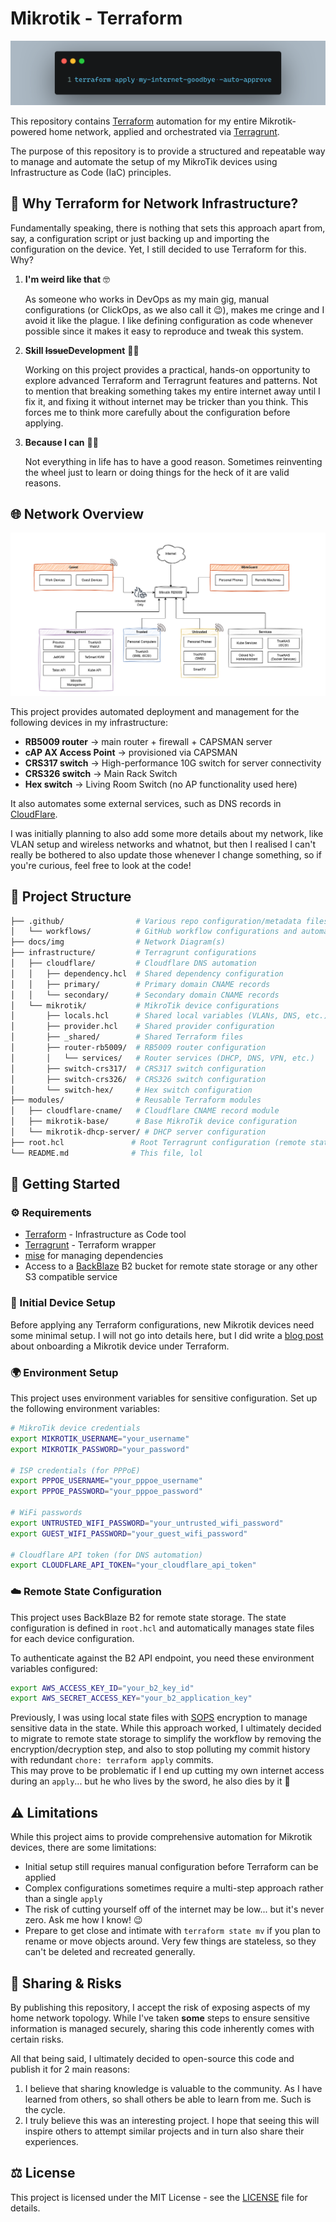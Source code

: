 # Mikrotik - Terraform

![Thumbnail](./docs/img/thumbnail.png)

This repository contains [Terraform](https://developer.hashicorp.com/terraform) automation for my entire Mikrotik-powered home network, applied and orchestrated via [Terragrunt](https://terragrunt.gruntwork.io/).

The purpose of this repository is to provide a structured and repeatable way to manage and automate the setup of my MikroTik devices using Infrastructure as Code (IaC) principles.

## 🤔 Why Terraform for Network Infrastructure?

Fundamentally speaking, there is nothing that sets this approach apart from, say, a configuration script or just backing up and importing the configuration on the device. Yet, I still decided to use Terraform for this. Why?

1. **I'm weird like that** 🤓
   
   As someone who works in DevOps as my main gig, manual configurations (or ClickOps, as we also call it 😉), makes me cringe and I avoid it like the plague. I like defining configuration as code whenever possible since it makes it easy to reproduce and tweak this system.

2. **Skill ~~Issue~~Development** 💪🏻

   Working on this project provides a practical, hands-on opportunity to explore advanced Terraform and Terragrunt features and patterns. Not to mention that breaking something takes my entire internet away until I fix it, and fixing it without internet may be tricker than you think. This forces me to think more carefully about the configuration before applying.

3. **Because I can** 🤷🏼

   Not everything in life has to have a good reason. Sometimes reinventing the wheel just to learn or doing things for the heck of it are valid reasons.

## 🌐 Network Overview

![Network Diagram](./docs/img/network-diagram.drawio.png)

This project provides automated deployment and management for the following devices in my infrastructure:

- **RB5009 router** -> main router + firewall + CAPSMAN server
- **cAP AX Access Point** -> provisioned via CAPSMAN
- **CRS317 switch** -> High-performance 10G switch for server connectivity
- **CRS326 switch** -> Main Rack Switch
- **Hex switch** -> Living Room Switch (no AP functionality used here)

It also automates some external services, such as DNS records in [CloudFlare](https://www.cloudflare.com/).

I was initially planning to also add some more details about my network, like VLAN setup and wireless networks and whatnot, but then I realised I can't really be bothered to also update those whenever I change something, so if you're curious, feel free to look at the code!

## 📁 Project Structure

```bash
├── .github/                # Various repo configuration/metadata files
│   └── workflows/          # GitHub workflow configurations and automation
├── docs/img                # Network Diagram(s)
├── infrastructure/         # Terragrunt configurations
│   ├── cloudflare/         # Cloudflare DNS automation
│   │   ├── dependency.hcl  # Shared dependency configuration
│   │   ├── primary/        # Primary domain CNAME records
│   │   └── secondary/      # Secondary domain CNAME records
│   └── mikrotik/           # MikroTik device configurations
│       ├── locals.hcl      # Shared local variables (VLANs, DNS, etc.)
│       ├── provider.hcl    # Shared provider configuration
│       ├── _shared/        # Shared Terraform files
│       ├── router-rb5009/  # RB5009 router configuration
│       │   └── services/   # Router services (DHCP, DNS, VPN, etc.)
│       ├── switch-crs317/  # CRS317 switch configuration
│       ├── switch-crs326/  # CRS326 switch configuration
│       └── switch-hex/     # Hex switch configuration
├── modules/                # Reusable Terraform modules
│   ├── cloudflare-cname/   # Cloudflare CNAME record module
│   ├── mikrotik-base/      # Base MikroTik device configuration
│   └── mikrotik-dhcp-server/ # DHCP server configuration
├── root.hcl               # Root Terragrunt configuration (remote state)
└── README.md              # This file, lol
```

## 🚀 Getting Started

### ⚙️ Requirements

- [Terraform](https://www.terraform.io/) - Infrastructure as Code tool
- [Terragrunt](https://terragrunt.gruntwork.io/) - Terraform wrapper
- [mise](https://mise.jdx.dev/) for managing dependencies
- Access to a [BackBlaze](https://www.backblaze.com/) B2 bucket for remote state storage or any other S3 compatible service

### 🔧 Initial Device Setup

Before applying any Terraform configurations, new Mikrotik devices need some minimal setup. I will not go into details here, but I did write a [blog post](https://mirceanton.com/posts/mikrotik-terraform-getting-started/) about onboarding a Mikrotik device under Terraform.

### 🌍 Environment Setup

This project uses environment variables for sensitive configuration. Set up the following environment variables:

```bash
# MikroTik device credentials
export MIKROTIK_USERNAME="your_username"
export MIKROTIK_PASSWORD="your_password"

# ISP credentials (for PPPoE)
export PPPOE_USERNAME="your_pppoe_username"
export PPPOE_PASSWORD="your_pppoe_password"

# WiFi passwords
export UNTRUSTED_WIFI_PASSWORD="your_untrusted_wifi_password"
export GUEST_WIFI_PASSWORD="your_guest_wifi_password"

# Cloudflare API token (for DNS automation)
export CLOUDFLARE_API_TOKEN="your_cloudflare_api_token"
```

### ☁️ Remote State Configuration

This project uses BackBlaze B2 for remote state storage. The state configuration is defined in `root.hcl` and automatically manages state files for each device configuration.

To authenticate against the B2 API endpoint, you need these environment variables configured:

```bash
export AWS_ACCESS_KEY_ID="your_b2_key_id"
export AWS_SECRET_ACCESS_KEY="your_b2_application_key"
```

Previously, I was using local state files with [SOPS](https://github.com/getsops/sops) encryption to manage sensitive data in the state. While this approach worked, I ultimately decided to migrate to remote state storage to simplify the workflow by removing the encryption/decryption step, and also to stop polluting my commit history with redundant `chore: terraform apply` commits.  
This may prove to be problematic if I end up cutting my own internet access during an `apply`... but he who lives by the sword, he also dies by it 🗿

## ⚠️ Limitations

While this project aims to provide comprehensive automation for Mikrotik devices, there are some limitations:

- Initial setup still requires manual configuration before Terraform can be applied
- Complex configurations sometimes require a multi-step approach rather than a single `apply`
- The risk of cutting yourself off of the internet may be low... but it's never zero. Ask me how I know! 😉
- Prepare to get close and intimate with `terraform state mv` if you plan to rename or move objects around. Very few things are stateless, so they can't be deleted and recreated generally.

## 🤝 Sharing & Risks

By publishing this repository, I accept the risk of exposing aspects of my home network topology. While I've taken **some** steps to ensure sensitive information is managed securely, sharing this code inherently comes with certain risks.

All that being said, I ultimately decided to open-source this code and publish it for 2 main reasons:

1. I believe that sharing knowledge is valuable to the community. As I have learned from others, so shall others be able to learn from me. Such is the cycle.
2. I truly believe this was an interesting project. I hope that seeing this will inspire others to attempt similar projects and in turn also share their experiences.

## ⚖️ License

This project is licensed under the MIT License - see the [LICENSE](LICENSE) file for details.
